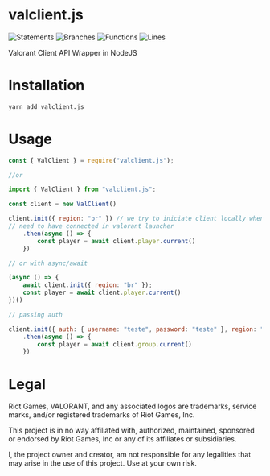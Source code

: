 # valclient.js

![Statements](https://img.shields.io/badge/statements-98.34%25-brightgreen.svg) ![Branches](https://img.shields.io/badge/branches-100%25-brightgreen.svg) ![Functions](https://img.shields.io/badge/functions-95.73%25-brightgreen.svg) ![Lines](https://img.shields.io/badge/lines-98.33%25-brightgreen.svg)

Valorant Client API Wrapper in NodeJS

# Installation


```sh
yarn add valclient.js
```

# Usage

```js
const { ValClient } = require("valclient.js");

//or

import { ValClient } from "valclient.js";

const client = new ValClient()

client.init({ region: "br" }) // we try to iniciate client locally when not pass auth
// need to have connected in valorant launcher
    .then(async () => {
        const player = await client.player.current()
    })

// or with async/await

(async () => {
    await client.init({ region: "br" });
    const player = await client.player.current()
})()

// passing auth

client.init({ auth: { username: "teste", password: "teste" }, region: "br" })
    .then(async () => {
        const player = await client.group.current()
    })
```
# Legal

Riot Games, VALORANT, and any associated logos are trademarks, service marks, and/or registered trademarks of Riot Games, Inc.

This project is in no way affiliated with, authorized, maintained, sponsored or endorsed by Riot Games, Inc or any of its affiliates or subsidiaries.

I, the project owner and creator, am not responsible for any legalities that may arise in the use of this project. Use at your own risk.